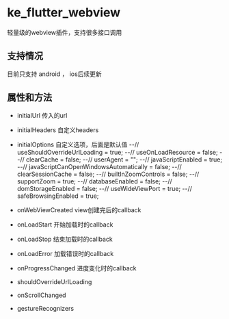 # ke_flutter_webview
轻量级的webview插件，支持很多接口调用

## 支持情况
目前只支持 android ， ios后续更新

## 属性和方法
- initialUrl    传入的url
- initialHeaders  自定义headers
- initialOptions  自定义选项，后面是默认值
    --// useShouldOverrideUrlLoading = true;
    --// useOnLoadResource = false;
    --// clearCache = false;
    --// userAgent = "";
    --// javaScriptEnabled = true;
    --// javaScriptCanOpenWindowsAutomatically = false;
    --// clearSessionCache = false;
    --// builtInZoomControls = false;
    --// supportZoom = true;
    --// databaseEnabled = false;
    --// domStorageEnabled = false;
    --// useWideViewPort = true;
    --// safeBrowsingEnabled = true;

- onWebViewCreated  view创建完后的callback
- onLoadStart       开始加载时的callback
- onLoadStop        结束加载时的callback
- onLoadError       加载错误时的callback
- onProgressChanged 进度变化时的callback
- shouldOverrideUrlLoading  
- onScrollChanged
- gestureRecognizers

